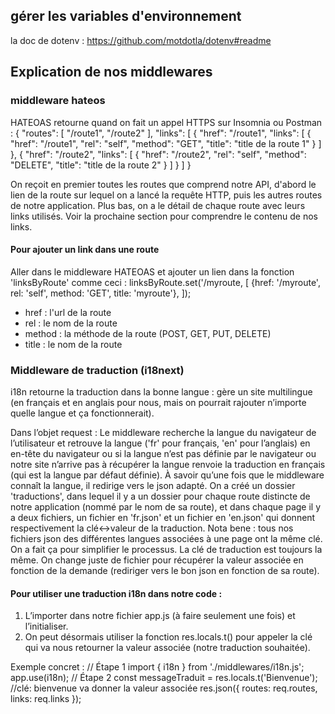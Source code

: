 ## gérer les variables d'environnement
la doc de dotenv : https://github.com/motdotla/dotenv#readme

## Explication de nos middlewares

### middleware hateos
HATEOAS retourne quand on fait un appel HTTPS sur Insomnia ou Postman :
{
	"routes": [
		"/route1",
		"/route2"
	],
	"links": [
		{
			"href": "/route1",
			"links": [
				{
					"href": "/route1",
					"rel": "self",
					"method": "GET",
					"title": "title de la route 1"
				}
			]
		},
		{
			"href": "/route2",
			"links": [
				{
					"href": "/route2",
					"rel": "self",
					"method": "DELETE",
					"title": "title de la route 2"
				}
			]
		}
	]
}

On reçoit en premier toutes les routes que comprend notre API, d'abord le lien de la route sur lequel on a lancé la requête HTTP, puis les autres routes de notre application. Plus bas, on a le détail de chaque route avec leurs links utilisés. Voir la prochaine section pour comprendre le contenu de nos links.

#### Pour ajouter un link dans une route
Aller dans le middleware HATEOAS et ajouter un lien dans la fonction 'linksByRoute' comme ceci :
linksByRoute.set('/myroute, [
    {href: '/myroute', rel: 'self', method: 'GET', title: 'myroute'},
]);

- href : l'url de la route
- rel : le nom de la route
- method : la méthode de la route (POST, GET, PUT, DELETE)
- title : le nom de la route

### Middleware de traduction (i18next)
i18n retourne la traduction dans la bonne langue : gère un site multilingue (en français et en anglais pour nous, mais on pourrait rajouter n’importe quelle langue et ça fonctionnerait).

Dans l’objet request :
Le middleware recherche la langue du navigateur de l’utilisateur et retrouve la langue ('fr' pour français, 'en' pour l’anglais) en en-tête du navigateur ou si la langue n’est pas définie par le navigateur ou notre site n’arrive pas à récupérer la langue renvoie la traduction en français (qui est la langue par défaut définie).
À savoir qu’une fois que le middleware connaît la langue, il redirige vers le json adapté. On a créé un dossier 'traductions', dans lequel il y a un dossier pour chaque route distincte de notre application (nommé par le nom de sa route), et dans chaque page il y a deux fichiers, un fichier en 'fr.json' et un fichier en 'en.json' qui donnent respectivement la clé<->valeur de la traduction.
Nota bene : tous nos fichiers json des différentes langues associées à une page ont la même clé. On a fait ça pour simplifier le processus. La clé de traduction est toujours la même. On change juste de fichier pour récupérer la valeur associée en fonction de la demande (rediriger vers le bon json en fonction de sa route).


#### Pour utiliser une traduction i18n dans notre code :
1. L’importer dans notre fichier app.js (à faire seulement une fois) et l’initialiser.
2. On peut désormais utiliser la fonction res.locals.t() pour appeler la clé qui va nous retourner la valeur associée (notre traduction souhaitée).

Exemple concret :
// Étape 1
import { i18n } from './middlewares/i18n.js';
app.use(i18n);
// Étape 2
const messageTraduit = res.locals.t('Bienvenue'); //clé: bienvenue va donner la valeur associée
res.json({
routes: req.routes,
links: req.links
});